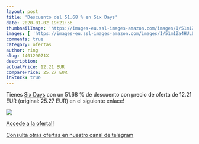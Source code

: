```yaml
---
layout: post
title: 'Descuento del 51.68 % en Six Days'
date: 2020-01-02 19:21:56
thumbnailImage: 'https://images-eu.ssl-images-amazon.com/images/I/51m1Za4HULL._SL200_.jpg'
images: [ 'https://images-eu.ssl-images-amazon.com/images/I/51m1Za4HULL._SL200_.jpg' ]
comments: true
category: ofertas
author: ring
slug: 140129071X
description:
actualPrice: 12.21 EUR
comparePrice: 25.27 EUR
inStock: true
---
```


Tienes [Six Days](https://www.amazon.com/dp/140129071X/?tag=redken08-20) con un 51.68 % de descuento con precio de oferta de 12.21 EUR (original: 25.27 EUR) en el siguiente enlace!

[![](https://images-eu.ssl-images-amazon.com/images/I/51m1Za4HULL._SL200_.jpg)](https://www.amazon.com/dp/140129071X/?tag=redken08-20)

[Accede a la oferta!!](https://www.amazon.com/dp/140129071X/?tag=redken08-20)

[Consulta otras ofertas en nuestro canal de telegram](https://t.me/s/ofertas25)
